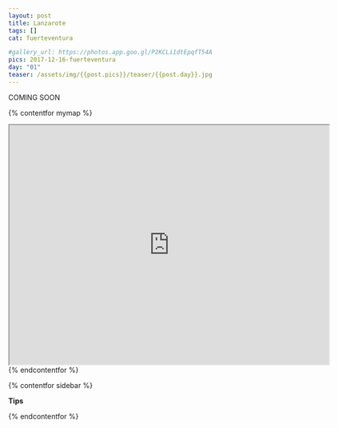 ```yaml
---
layout: post
title: Lanzarote
tags: []
cat: fuerteventura

#gallery_url: https://photos.app.goo.gl/P2KCLi1dtEpqfT54A
pics: 2017-12-16-fuerteventura
day: "01"
teaser: /assets/img/{{post.pics}}/teaser/{{post.day}}.jpg
---
```


COMING SOON

{% contentfor mymap %}
<iframe src="https://www.google.com/maps/d/embed?mid=19kaBWPzZLrbYiDhkEbd0ORUdRtuMKdaQ&ehbc=2E312F" width="640" height="480"></iframe>
{% endcontentfor %}

{% contentfor sidebar %}

**Tips**

{% endcontentfor %}